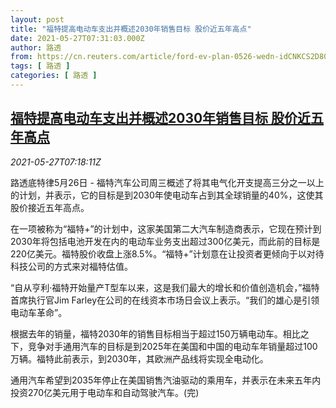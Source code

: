 ```yaml
---
layout: post
title: "福特提高电动车支出并概述2030年销售目标 股价近五年高点"
date: 2021-05-27T07:31:03.000Z
author: 路透
from: https://cn.reuters.com/article/ford-ev-plan-0526-wedn-idCNKCS2D80PV
tags: [ 路透 ]
categories: [ 路透 ]
---
```

<!--1622100663000-->
[福特提高电动车支出并概述2030年销售目标 股价近五年高点](https://cn.reuters.com/article/ford-ev-plan-0526-wedn-idCNKCS2D80PV)
------

<div>
<div><i>2021-05-27T07:18:11Z</i></div><p>路透底特律5月26日 - 福特汽车公司周三概述了将其电气化开支提高三分之一以上的计划，并表示，它的目标是到2030年使电动车占到其全球销量的40%，这使其股价接近五年高点。</p><p>在一项被称为“福特+”的计划中，这家美国第二大汽车制造商表示，它现在预计到2030年将包括电池开发在内的电动车业务支出超过300亿美元，而此前的目标是220亿美元。福特股价收盘上涨8.5%。“福特+”计划意在让投资者更倾向于以对待科技公司的方式来对福特估值。</p><p>“自从亨利·福特开始量产T型车以来，这是我们最大的增长和价值创造机会，”福特首席执行官Jim Farley在公司的在线资本市场日会议上表示。“我们的雄心是引领电动车革命”。</p><p>根据去年的销量，福特2030年的销售目标相当于超过150万辆电动车。相比之下，竞争对手通用汽车的目标是到2025年在美国和中国的电动车年销量超过100万辆。福特此前表示，到2030年，其欧洲产品线将实现全电动化。</p><p>通用汽车希望到2035年停止在美国销售汽油驱动的乘用车，并表示在未来五年内投资270亿美元用于电动车和自动驾驶汽车。(完)</p>
</div>
